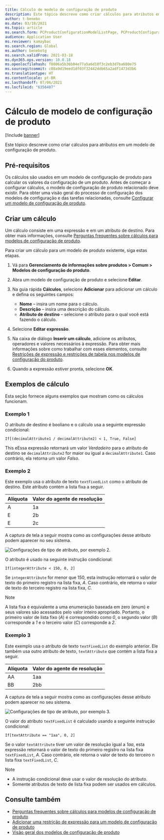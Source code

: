 ```yaml
---
title: Cálculo de modelo de configuração de produto
description: Este tópico descreve como criar cálculos para atributos em um modelo de configuração de produto
author: t-benebo
ms.date: 03/18/2021
ms.topic: article
ms.search.form: PCProductConfigurationModelListPage, PCProductConfigurationModelDetails
audience: Application User
ms.reviewer: kamaybac
ms.search.region: Global
ms.author: benebotg
ms.search.validFrom: 2021-03-18
ms.dyn365.ops.version: 10.0.18
ms.openlocfilehash: f0806a5b36b04e77a5a6d10f3c2eb3d7ba680e75
ms.sourcegitcommit: c08a9d19eed1df03f32442ddb65a2adf1473d3b6
ms.translationtype: HT
ms.contentlocale: pt-BR
ms.lasthandoff: 07/06/2021
ms.locfileid: "6356407"
---
```

# <a name="product-configuration-model-calculations"></a>Cálculo de modelo de configuração de produto

[!include [banner](../includes/banner.md)]

Este tópico descreve como criar cálculos para atributos em um modelo de configuração de produto.

## <a name="prerequisites"></a>Pré-requisitos

Os cálculos são usados em um modelo de configuração de produto para calcular os valores da configuração de um produto. Antes de começar a configurar cálculos, o modelo de configuração de produto relacionado deve existir. Para obter uma visão geral do processo de configuração dos modelos de configuração e das tarefas relacionadas, consulte [Configurar um modelo de configuração de produto](set-up-maintain-product-configuration-model.md).

## <a name="create-a-calculation"></a>Criar um cálculo

Um cálculo consiste em uma expressão e em um atributo de destino. Para obter mais informações, consulte [Perguntas frequentes sobre cálculos para modelos de configuração de produto](calculate-product-configuration-models.md).

Para criar um cálculo para um modelo de produto existente, siga estas etapas.

1. Vá para **Gerenciamento de informações sobre produtos \> Comum \> Modelos de configuração do produto**.
1. Abra um modelo de configuração de produto e selecione **Editar**.
1. Na guia rápida **Cálculos**, selecione **Adicionar** para adicionar um cálculo e defina os seguintes campos:

    - **Nome** – insira um nome para o cálculo.
    - **Descrição** – insira uma descrição do cálculo.
    - **Atributo de destino** – selecione o atributo para o qual você está fazendo o cálculo.

1. Selecione **Editar expressão**.
1. Na caixa de diálogo **Inserir um cálculo**, adicione os atributos, operadores e valores necessários à expressão. Para obter mais informações sobre como trabalhar com esses elementos, consulte [Restrições de expressão e restrições de tabela nos modelos de configuração do produto](expression-constraints-table-constraints-product-configuration-models.md).
1. Quando a expressão estiver pronta, selecione **OK**.

## <a name="calculation-examples"></a>Exemplos de cálculo

Esta seção fornece alguns exemplos que mostram como os cálculos funcionam.

### <a name="example-1"></a>Exemplo 1

O atributo de destino é booliano e o cálculo usa a seguinte expressão condicional:

`If[(decimalAttribute1 / decimalAttribute2) < 1, True, False]`

This eEssa expressão retornará um valor *Verdadeiro* para o atributo de destino se `decimalAttribute2` for maior ou igual a `decimalAttribute1`. Caso contrário, ela retorna um valor *Falso*.

### <a name="example-2"></a>Exemplo 2

Este exemplo usa o atributo de texto `textFixedList` como o atributo de destino. Este atributo contém a lista fixa a seguir.

| Alíquota | Valor do agente de resolução |
|---|---|
| A | 1a |
| E | 2b |
| E | 2c |

A captura de tela a seguir mostra como as configurações desse atributo podem aparecer no seu sistema.

![Configurações de tipo de atributo, por exemplo 2.](media/model-calculations-example2.png "Configurações de tipo de atributo, por exemplo 2")

O atributo é usado na seguinte instrução condicional:

`If[integerAttribute < 150, 0, 2]`

Se `integerAttribute` for menor que 150, esta instrução retornará o valor de texto do primeiro registro na lista fixa, *A*. Caso contrário, ele retorna o valor de texto do terceiro registro na lista fixa, *C*.

> [!NOTE]
> A lista fixa é equivalente a uma enumeração baseada em zero (enum) e seus valores são acessados pelo valor inteiro apropriado. Portanto, o primeiro valor de lista fixo (*A*) é correspondido como *0*, o segundo valor (*B*) corresponde a *1* e o terceiro valor (*C*) corresponde a *2*.

### <a name="example-3"></a>Exemplo 3

Este exemplo usa o atributo de texto `textFixedList` do exemplo anterior. Ele também usa outro atributo de texto, `textAttribute` que contém a lista fixa a seguir.

| Alíquota | Valor do agente de resolução |
|---|---|
| AA | 1aa |
| BB | 2bb |

A captura de tela a seguir mostra como as configurações desse atributo podem aparecer no seu sistema.

![Configurações de tipo de atributo, por exemplo 3.](media/model-calculations-example3.png "Configurações de tipo de atributo, por exemplo 3")

O valor do atributo `textFixedList` é calculado usando a seguinte instrução condicional:

`If[textAttribute == "1aa", 0, 2]`

Se o valor `textAttribute` tiver um valor de resolução igual a *1aa*, esta expressão retornará o valor de texto do primeiro registro na lista fixa `textFixedList`, *A*. Caso contrário, ele retorna o valor de texto do terceiro n lista fixa `textFixedList`, *C*.

> [!NOTE]
> - A instrução condicional deve usar o valor de resolução do atributo.
> - Somente atributos de texto de lista fixa podem ser usados em cálculos.

## <a name="see-also"></a>Consulte também

- [Perguntas frequentes sobre cálculos para modelos de configuração de produto](calculate-product-configuration-models.md)
- [Adicionar uma restrição de expressão para um modelo de configuração de produto](tasks/add-expression-constraint-product-configuration-model.md)
- [Visão geral dos modelos de configuração de produto](product-configuration-models.md)
